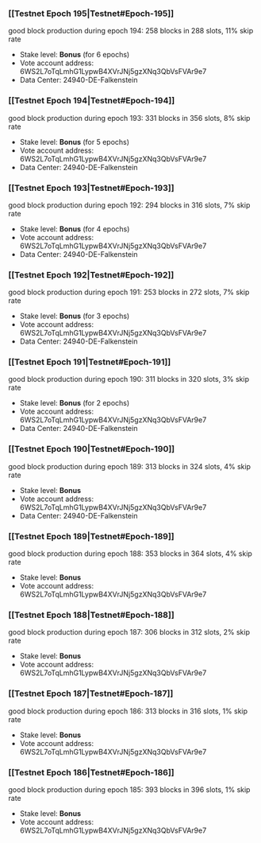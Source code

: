 ### [[Testnet Epoch 195|Testnet#Epoch-195]]
good block production during epoch 194: 258 blocks in 288 slots, 11% skip rate
* Stake level: **Bonus** (for 6 epochs)
* Vote account address: 6WS2L7oTqLmhG1LypwB4XVrJNj5gzXNq3QbVsFVAr9e7
* Data Center: 24940-DE-Falkenstein
### [[Testnet Epoch 194|Testnet#Epoch-194]]
good block production during epoch 193: 331 blocks in 356 slots, 8% skip rate
* Stake level: **Bonus** (for 5 epochs)
* Vote account address: 6WS2L7oTqLmhG1LypwB4XVrJNj5gzXNq3QbVsFVAr9e7
* Data Center: 24940-DE-Falkenstein
### [[Testnet Epoch 193|Testnet#Epoch-193]]
good block production during epoch 192: 294 blocks in 316 slots, 7% skip rate
* Stake level: **Bonus** (for 4 epochs)
* Vote account address: 6WS2L7oTqLmhG1LypwB4XVrJNj5gzXNq3QbVsFVAr9e7
* Data Center: 24940-DE-Falkenstein
### [[Testnet Epoch 192|Testnet#Epoch-192]]
good block production during epoch 191: 253 blocks in 272 slots, 7% skip rate
* Stake level: **Bonus** (for 3 epochs)
* Vote account address: 6WS2L7oTqLmhG1LypwB4XVrJNj5gzXNq3QbVsFVAr9e7
* Data Center: 24940-DE-Falkenstein
### [[Testnet Epoch 191|Testnet#Epoch-191]]
good block production during epoch 190: 311 blocks in 320 slots, 3% skip rate
* Stake level: **Bonus** (for 2 epochs)
* Vote account address: 6WS2L7oTqLmhG1LypwB4XVrJNj5gzXNq3QbVsFVAr9e7
* Data Center: 24940-DE-Falkenstein
### [[Testnet Epoch 190|Testnet#Epoch-190]]
good block production during epoch 189: 313 blocks in 324 slots, 4% skip rate
* Stake level: **Bonus**
* Vote account address: 6WS2L7oTqLmhG1LypwB4XVrJNj5gzXNq3QbVsFVAr9e7
* Data Center: 24940-DE-Falkenstein
### [[Testnet Epoch 189|Testnet#Epoch-189]]
good block production during epoch 188: 353 blocks in 364 slots, 4% skip rate
* Stake level: **Bonus**
* Vote account address: 6WS2L7oTqLmhG1LypwB4XVrJNj5gzXNq3QbVsFVAr9e7
### [[Testnet Epoch 188|Testnet#Epoch-188]]
good block production during epoch 187: 306 blocks in 312 slots, 2% skip rate
* Stake level: **Bonus**
* Vote account address: 6WS2L7oTqLmhG1LypwB4XVrJNj5gzXNq3QbVsFVAr9e7
### [[Testnet Epoch 187|Testnet#Epoch-187]]
good block production during epoch 186: 313 blocks in 316 slots, 1% skip rate
* Stake level: **Bonus**
* Vote account address: 6WS2L7oTqLmhG1LypwB4XVrJNj5gzXNq3QbVsFVAr9e7
### [[Testnet Epoch 186|Testnet#Epoch-186]]
good block production during epoch 185: 393 blocks in 396 slots, 1% skip rate
* Stake level: **Bonus**
* Vote account address: 6WS2L7oTqLmhG1LypwB4XVrJNj5gzXNq3QbVsFVAr9e7